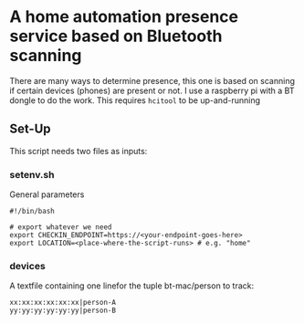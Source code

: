 # A home automation presence service based on Bluetooth scanning

There are many ways to determine presence, this one is based on scanning if certain devices (phones) are present or not.
I use a raspberry pi with a BT dongle to do the work. This requires `hcitool` to be up-and-running

## Set-Up

This script needs two files as inputs:

### setenv.sh

General parameters
```
#!/bin/bash

# export whatever we need
export CHECKIN_ENDPOINT=https://<your-endpoint-goes-here>
export LOCATION=<place-where-the-script-runs> # e.g. "home"
```

### devices

A textfile containing one linefor the tuple bt-mac/person to track:
```
xx:xx:xx:xx:xx:xx|person-A
yy:yy:yy:yy:yy:yy|person-B
```


